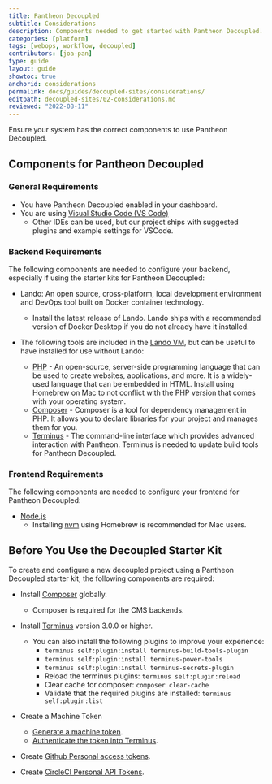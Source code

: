 ```yaml
---
title: Pantheon Decoupled
subtitle: Considerations
description: Components needed to get started with Pantheon Decoupled.
categories: [platform]
tags: [webops, workflow, decoupled]
contributors: [joa-pan]
type: guide
layout: guide
showtoc: true
anchorid: considerations
permalink: docs/guides/decoupled-sites/considerations/
editpath: decoupled-sites/02-considerations.md
reviewed: "2022-08-11"
---
```


Ensure your system has the correct components to use Pantheon Decoupled. 

## Components for Pantheon Decoupled

### General Requirements

* You have Pantheon Decoupled enabled in your dashboard.
* You are using [Visual Studio Code (VS Code)](https://code.visualstudio.com/)
  * Other IDEs can be used, but our project ships with suggested plugins and example settings for VSCode.

### Backend Requirements

The following components are needed to configure your backend, especially if using the starter kits for Pantheon Decoupled: 

* Lando: An open source, cross-platform, local development environment and DevOps tool built on Docker container technology. 
     * Install the latest release of Lando. Lando ships with a recommended version of Docker Desktop if you do not already have it installed.

* The following tools are included in the [Lando VM](https://docs.lando.dev/getting-started/installation.html), but can be useful to have installed for use without Lando:
     * [PHP](https://www.php.net/) - An open-source, server-side programming language that can be used to create websites, applications, and more. It is a widely-used language that can be embedded in HTML. Install using Homebrew on Mac to not conflict with the PHP version that comes with your operating system.
     * [Composer](https://getcomposer.org/) - Composer is a tool for dependency management in PHP. It allows you to declare libraries for your project and manages them for you.
     * [Terminus](/terminus) - The command-line interface which provides advanced interaction with Pantheon. Terminus is needed to update build tools for Pantheon Decoupled.

### Frontend Requirements

The following components are needed to configure your frontend for Pantheon Decoupled: 
 
* [Node.js](https://nodejs.org/en/)
  * Installing [nvm](https://heynode.com/tutorial/install-nodejs-locally-nvm/) using Homebrew is recommended for Mac users.


## Before You Use the Decoupled Starter Kit

To create and configure a new decoupled project using a Pantheon Decoupled starter kit, the following components are required:

* Install [Composer](https://getcomposer.org/download/) globally.
  * Composer is required for the CMS backends.

* Install [Terminus](https://pantheon.io/docs/terminus/install) version 3.0.0 or higher.
    * You can also install the following plugins to improve your experience:
       * `terminus self:plugin:install terminus-build-tools-plugin`
       * `terminus self:plugin:install terminus-power-tools`
       * `terminus self:plugin:install terminus-secrets-plugin`
       * Reload the terminus plugins: `terminus self:plugin:reload`
       * Clear cache for composer: `composer clear-cache`
       * Validate that the required plugins are installed: `terminus self:plugin:list`

* Create a Machine Token
    * [Generate a machine token](/machine-tokens#create-a-machine-token).
    * [Authenticate the token into Terminus](/machine-tokens#authenticate-into-terminus).

* Create [Github Personal access tokens](https://github.com/settings/tokens).

* Create [CircleCI Personal API Tokens](https://app.circleci.com/settings/user/tokens).
